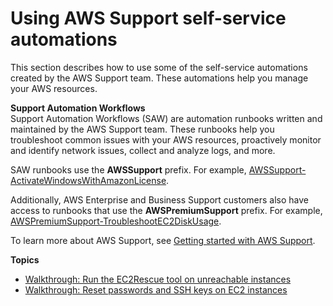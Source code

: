 # Using AWS Support self\-service automations<a name="automation-walk-support"></a>

This section describes how to use some of the self\-service automations created by the AWS Support team\. These automations help you manage your AWS resources\.

**Support Automation Workflows**  
Support Automation Workflows \(SAW\) are automation runbooks written and maintained by the AWS Support team\. These runbooks help you troubleshoot common issues with your AWS resources, proactively monitor and identify network issues, collect and analyze logs, and more\.

SAW runbooks use the **AWSSupport** prefix\. For example, [AWSSupport\-ActivateWindowsWithAmazonLicense](https://docs.aws.amazon.com/systems-manager/latest/userguide/automation-awssupport-activatewindowswithamazonlicense.html)\.

Additionally, AWS Enterprise and Business Support customers also have access to runbooks that use the **AWSPremiumSupport** prefix\. For example, [AWSPremiumSupport\-TroubleshootEC2DiskUsage](https://docs.aws.amazon.com/systems-manager/latest/userguide/automation-awspremiumsupport-troubleshootEC2diskusage.html)\.

To learn more about AWS Support, see [Getting started with AWS Support](https://docs.aws.amazon.com/awssupport/latest/user/getting-started.html)\.

**Topics**
+ [Walkthrough: Run the EC2Rescue tool on unreachable instances](automation-ec2rescue.md)
+ [Walkthrough: Reset passwords and SSH keys on EC2 instances](automation-ec2reset.md)